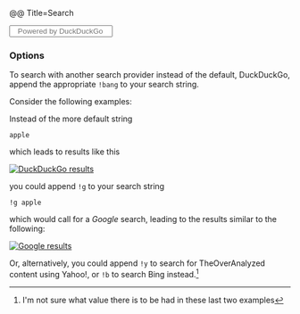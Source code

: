@@ Title=Search  

<form method="get" id="search" action="http://duckduckgo.com/">
   <input type="hidden" name="sites"value="http://www.theoveranalyzed.net">
   <input type="hidden" name="kz" value="1"/>
   <input type="hidden" name="kc" value="1"/>
   <input type="hidden" name="kaf" value="1"/>
   <input type="hidden" name="kac" value="1"/>
   <input type="hidden" name="kh" value="1"/>
   <input type="hidden" name="kp" value="-1"/>
   <input type="hidden" name="k1" value="-1"/>
   <input type="text" name="q" placeholder="&nbsp;&nbsp;&nbsp;Powered by DuckDuckGo">
   <input type="submit" value="DuckDuckGo Search" style="visibility: hidden">
</form>

<h3>Options</h3>

To search with another search provider instead of the default, DuckDuckGo, append the appropriate `!bang` to your search string.

Consider the following examples:

Instead of the more default string

```
apple
```

which leads to results like this

<a href="http://duckduckgo.com/?q=apple+site:theoveranalyzed.net"><img class="screenshot" src="http://d.pr/i/1htib+" alt="DuckDuckGo results"></a>

you could append `!g` to your search string

```
!g apple
```

which would call for a *Google* search, leading to the results similar to the following:

<a href="https://encrypted.google.com/search?hl=en&q=apple%20site%3Ahttp%3A%2F%2Fwww.theoveranalyzed.net"><img class="screenshot" src="http://d.pr/i/1bE2M+" alt="Google results"></a>

Or, alternatively, you could append `!y` to search for TheOverAnalyzed content using Yahoo!, or `!b` to search Bing instead.[^not]

</div>

[^not]: I'm not sure what value there is to be had in these last two examples


